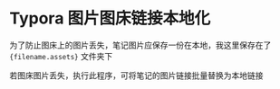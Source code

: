 # Typora 图片图床链接本地化

为了防止图床上的图片丢失，笔记图片应保存一份在本地，我这里保存在了 `{filename.assets}` 文件夹下

若图床图片丢失，执行此程序，可将笔记的图片链接批量替换为本地链接